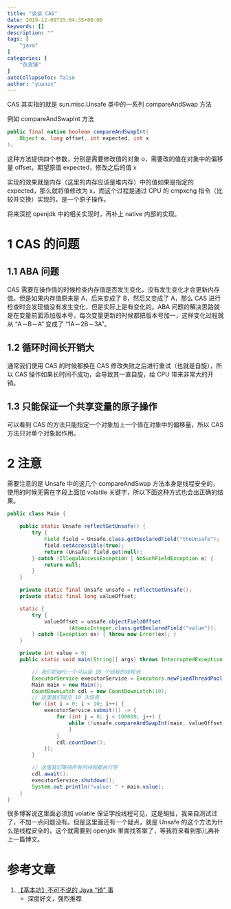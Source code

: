 ```yaml
---
title: "谈谈 CAS"
date: 2019-12-09T15:04:35+08:00
keywords: []
description: ""
tags: [
    "java"
]
categories: [
    "杂货铺"
]
autoCollapseToc: false
author: "yuanzx"
---
```


CAS 其实指的就是 sun.misc.Unsafe 类中的一系列 compareAndSwap 方法

例如 compareAndSwapInt 方法

```java
public final native boolean compareAndSwapInt(
    Object o, long offset, int expected, int x
);
```

这种方法提供四个参数，分别是需要修改值的对象 o，需要改的值在对象中的偏移量 offset，期望原值 expected，修改之后的值 x

实现的效果就是内存（这里的内存应该是堆内存）中的值如果是指定的 expected，那么就将值修改为 x，而这个过程是通过 CPU 的 cmpxchg 指令（比较并交换）实现的，是一个原子操作。

将来深挖 openjdk 中的相关实现时，再补上 native 内部的实现。

# 1 CAS 的问题

## 1.1 ABA 问题

CAS 需要在操作值的时候检查内存值是否发生变化，没有发生变化才会更新内存值。但是如果内存值原来是 A，后来变成了 B，然后又变成了 A，那么 CAS 进行检查时会发现值没有发生变化，但是实际上是有变化的。ABA 问题的解决思路就是在变量前面添加版本号，每次变量更新的时候都把版本号加一，这样变化过程就从 “A－B－A” 变成了 “1A－2B－3A”。

## 1.2 循环时间长开销大

通常我们使用 CAS 的时候都换在 CAS 修改失败之后进行重试（也就是自旋），所以 CAS 操作如果长时间不成功，会导致其一直自旋，给 CPU 带来非常大的开销。

## 1.3 只能保证一个共享变量的原子操作

可以看到 CAS 的方法只能指定一个对象加上一个值在对象中的偏移量，所以 CAS 方法只对单个对象起作用。

# 2 注意

需要注意的是 Unsafe 中的这几个 compareAndSwap 方法本身是线程安全的，使用的时候无需在字段上面加 volatile 关键字，所以下面这种方式也会出正确的结果。

```java
public class Main {

    public static Unsafe reflectGetUnsafe() {
        try {
            Field field = Unsafe.class.getDeclaredField("theUnsafe");
            field.setAccessible(true);
            return (Unsafe) field.get(null);
        } catch (IllegalAccessException | NoSuchFieldException e) {
            return null;
        }
    }

    private static final Unsafe unsafe = reflectGetUnsafe();
    private static final long valueOffset;

    static {
        try {
            valueOffset = unsafe.objectFieldOffset
                    (AtomicInteger.class.getDeclaredField("value"));
        } catch (Exception ex) { throw new Error(ex); }
    }

    private int value = 0;
    public static void main(String[] args) throws InterruptedException {

        // 我们初始化一个可以装 10 个线程的线程池
        ExecutorService executorService = Executors.newFixedThreadPool(10);
        Main main = new Main();
        CountDownLatch cdl = new CountDownLatch(10);
        // 这里我们提交 10 次任务
        for (int i = 0; i < 10; i++) {
            executorService.submit(() -> {
                for (int j = 0; j < 100000; j++) {
                    while (!unsafe.compareAndSwapInt(main, valueOffset, main.value, main.value + 1)) {
                    }
                }
                cdl.countDown();
            });
        }

        // 这里我们等待所有的线程都执行完
        cdl.await();
        executorService.shutdown();
        System.out.println("value: " + main.value);
    }
}
```

很多博客说这里面必须加 volatile 保证字段线程可见，这是胡扯，我亲自测试过了，不加一点问题没有。但是这里面还有一个疑点，就是 Unsafe 的这个方法为什么是线程安全的，这个就需要到 openjdk 里面找答案了，等我将来看到那儿再补上一篇博文。

# 参考文章

1. [【基本功】不可不说的 Java “锁” 事](https://mp.weixin.qq.com/s?__biz=MjM5NjQ5MTI5OA==&mid=2651749434&idx=3&sn=5ffa63ad47fe166f2f1a9f604ed10091&chksm=bd12a5778a652c61509d9e718ab086ff27ad8768586ea9b38c3dcf9e017a8e49bcae3df9bcc8&scene=38#wechat_redirect)
   - 深度好文，强烈推荐